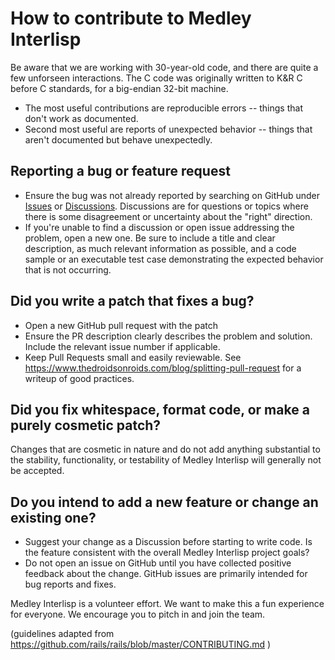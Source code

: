 # How to contribute to Medley Interlisp

Be aware that we are working with 30-year-old code, and there are quite a few unforseen interactions.
The C code was originally written to K&R C before C standards, for a big-endian 32-bit machine.
* The most useful contributions are reproducible errors -- things that don't work as documented.
* Second most useful are reports of unexpected behavior -- things that aren't documented but behave unexpectedly.

## Reporting a bug or feature request
* Ensure the bug was not already reported by searching on GitHub under [Issues](https://github.com/Interlisp/medley/issues) or [Discussions](https://github.com/Interlisp/medley/discussions).
Discussions are for questions or topics where there is some disagreement or uncertainty about the "right" direction.
* If you're unable to find a discussion or open issue addressing the problem, open a new one. Be sure to include a title 
and clear description, as much relevant information as possible, 
and a code sample or an executable test case demonstrating the expected behavior that is not occurring.

## Did you write a patch that fixes a bug?
* Open a new GitHub pull request with the patch
* Ensure the PR description clearly describes the problem and solution. Include the relevant issue number if applicable.
* Keep Pull Requests small and easily reviewable. See https://www.thedroidsonroids.com/blog/splitting-pull-request for
a writeup of good practices.

## Did you fix whitespace, format code, or make a purely cosmetic patch?
Changes that are cosmetic in nature and do not add anything substantial to the stability, functionality, or testability of Medley Interlisp will generally not be accepted.


## Do you intend to add a new feature or change an existing one?
* Suggest your change as a Discussion before starting to write code. Is the feature consistent with the overall Medley Interlisp project goals?
* Do not open an issue on GitHub until you have collected positive feedback about the change. GitHub issues are primarily intended for bug reports and fixes.

Medley Interlisp is a volunteer effort. We want to make this a fun experience for everyone. We encourage you to pitch in and join the team.


(guidelines adapted from https://github.com/rails/rails/blob/master/CONTRIBUTING.md )
